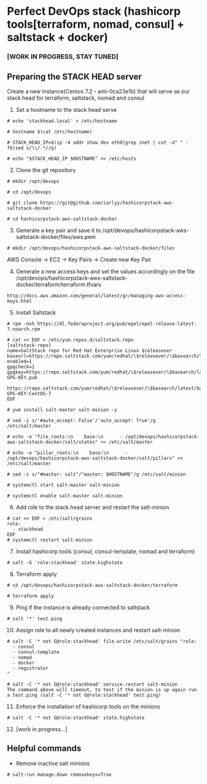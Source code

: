 # Perfect DevOps stack (hashicorp tools[terraform, nomad, consul] + saltstack + docker)

### [WORK IN PROGRESS, STAY TUNED]

## Preparing the STACK HEAD server

Create a new instance(Centos 7.2 - ami-0ca23e1b) that will serve as our stack head for terraform, saltstack, nomad and consul

1) Set a hostname to the stack head serve
````
# echo 'stackhead.local' > /etc/hostname
````

````
# hostname $(cat /etc/hostname)
````

````
# STACK_HEAD_IP=$(ip -4 addr show dev eth0|grep inet | cut -d" " -f6|sed s/\\/.*//g)
````

````
# echo "$STACK_HEAD_IP $HOSTNAME" >> /etc/hosts
````

2) Clone the git repository
````
# mkdir /opt/devops
````

````
# cd /opt/devops
````

````
# git clone https://git@github.com/iarlyy/hashicorpstack-aws-saltstack-docker
````

````
# cd hashicorpstack-aws-saltstack-docker
````

3) Generate a key pair and save it to /opt/devops/hashicorpstack-aws-saltstack-docker/files/aws.pem
````
# mkdir /opt/devops/hashicorpstack-aws-saltstack-docker/files
````

AWS Console -> EC2 -> Key Pairs -> Create new Key Pair


4) Generate a new access keys and set the values accordingly on the file /opt/devops/hashicorpstack-aws-saltstack-docker/terraform/terraform.tfvars
````
http://docs.aws.amazon.com/general/latest/gr/managing-aws-access-keys.html
````

5) Install Saltstack
````
# rpm -Uvh https://dl.fedoraproject.org/pub/epel/epel-release-latest-7.noarch.rpm
````

````
# cat << EOF > /etc/yum.repos.d/saltstack.repo
[saltstack-repo]
name=SaltStack repo for Red Hat Enterprise Linux $releasever
baseurl=https://repo.saltstack.com/yum/redhat/\$releasever/\$basearch/latest
enabled=1
gpgcheck=1
gpgkey=https://repo.saltstack.com/yum/redhat/\$releasever/\$basearch/latest/SALTSTACK-GPG-KEY.pub
       https://repo.saltstack.com/yum/redhat/\$releasever/\$basearch/latest/base/RPM-GPG-KEY-CentOS-7
EOF
````

````
# yum install salt-master salt-minion -y
````

````
# sed -i s/'#auto_accept: False'/'auto_accept: True'/g /etc/salt/master
````

````
# echo -e "file_roots:\n    base:\n      - /opt/devops/hashicorpstack-aws-saltstack-docker/salt/states" >> /etc/salt/master
````

````
# echo -e "pillar_roots:\n    base:\n      - /opt/devops/hashicorpstack-aws-saltstack-docker/salt/pillars" >> /etc/salt/master
````

````
# sed -i s/"#master: salt"/"master: $HOSTNAME"/g /etc/salt/minion
````

````
# systemctl start salt-master salt-minion
````

````
# systemctl enable salt-master salt-minion
````

6) Add role to the stack head server and restart the salt-minion
````
# cat << EOF > /etc/salt/grains
role:
  - stackhead
EOF
# systemctl restart salt-minion
````

7) Install hashicorp tools (consul, consul-template, nomad and terraform)
````
# salt -G 'role:stackhead' state.highstate
````

8) Terraform apply
````
# cd /opt/devops/hashicorpstack-aws-saltstack-docker/terraform
````

````
# terraform apply
````

9) Ping if the instance is already connected to saltstack
````
# salt '*' test.ping
````

10) Assign role to all newly created instances and restart salt-minion
````
# salt -C '* not G@role:stackhead' file.write /etc/salt/grains "role:
  - consul
  - consul-template
  - nomad
  - docker
  - registrator
"
````

````
# salt -C '* not G@role:stackhead' service.restart salt-minion
The command above will timeout, to test if the minion is up again run a test.ping (salt -C '* not G@role:stackhead' test.ping)
````

11) Enforce the installation of hashicorp tools on the minions
````
# salt -C '* not G@role:stackhead' state.highstate
````

12) [work in progress...]

## Helpful commands 
* Remove inactive salt minions
````
# salt-run manage.down removekeys=True
````
